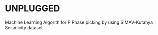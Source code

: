 # UNPLUGGED
Machine Learning Algorith for P Phase picking by using SIMAV-Kutahya Seismicity dataset
